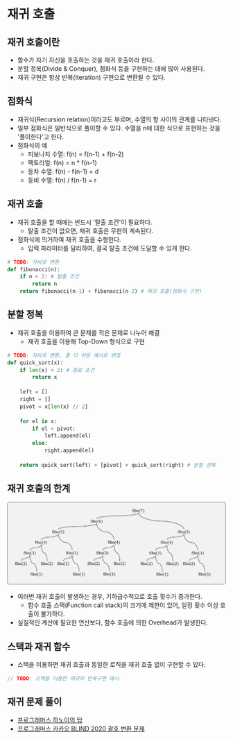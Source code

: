 # 재귀 호출

## 재귀 호출이란

- 함수가 자기 자신을 호출하는 것을 재귀 호출이라 한다.
- 분할 정복(Divide & Conquer), 점화식 등을 구현하는 데에 많이 사용된다.
- 재귀 구현은 항상 반복(Iteration) 구현으로 변환될 수 있다.

## 점화식

- 재귀식(Recursion relation)이라고도 부르며, 수열의 항 사이의 관계를 나타낸다.
- 일부 점화식은 일반식으로 풀이할 수 있다. 수열을 n에 대한 식으로 표현하는 것을 '풀이한다'고 한다.
- 점화식의 예
    - 피보나치 수열: f(n) = f(n-1) + f(n-2)
    - 팩토리얼: f(n) = n * f(n-1)
    - 등차 수열: f(n) - f(n-1) = d
    - 등비 수열: f(n) / f(n-1) = r

## 재귀 호출

- 재귀 호출을 할 때에는 반드시 '탈출 조건'이 필요하다.
    - 탈출 조건이 없으면, 재귀 호출은 무한히 계속된다.
- 점화식에 의거하여 재귀 호출을 수행한다.
    - 입력 파라미터를 달리하여, 결국 탈출 조건에 도달할 수 있게 한다.

```python
# TODO: 자바로 변환
def fibonacci(n):
    if n < 2: # 탈출 조건
        return n
    return fibonacci(n-1) + fibonacci(n-2) # 재귀 호출(점화식 구현)
```

## 분할 정복

- 재귀 호출을 이용하여 큰 문제를 작은 문제로 나누어 해결
    - 재귀 호출을 이용해 Top-Down 형식으로 구현

```python
# TODO: 자바로 변환, 좀 더 쉬운 예시로 변경
def quick_sort(x):
    if len(x) < 2: # 종료 조건
        return x

    left = []
    right = []
    pivot = x[len(x) // 2]

    for el in x:
        if el < pivot:
            left.append(el)
        else:
            right.append(el)
    
    return quick_sort(left) + [pivot] + quick_sort(right) # 분할 정복
```

## 재귀 호출의 한계

![피보나치 수열](img/section2/1.png)

- 여러번 재귀 호출이 발생하는 경우, 기하급수적으로 호출 횟수가 증가한다.
    - 함수 호출 스택(Function call stack)의 크기에 제한이 있어, 일정 횟수 이상 호출이 불가하다.
- 실질적인 계산에 필요한 연산보다, 함수 호출에 의한 Overhead가 발생한다.

## 스택과 재귀 함수

- 스택을 이용하면 재귀 호출과 동일한 로직을 재귀 호출 없이 구현할 수 있다.


```java
// TODO: 스택을 이용한 재귀의 반복구현 예시
```


## 재귀 문제 풀이

- [프로그래머스 하노이의 탑](https://programmers.co.kr/learn/courses/30/lessons/12946)
- [프로그래머스 카카오 BLIND 2020 괄호 변환 문제](https://programmers.co.kr/learn/courses/30/lessons/60058)
